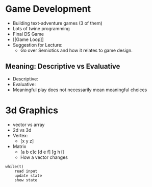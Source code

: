 # Game Development
* Building text-adventure games (3 of them)
* Lots of twine programming
* Final DS Game
* [[Game Loop]]
* Suggestion for Lecture:
	* Go over Semiotics and how it relates to game design. 


## Meaning: Descriptive vs Evaluative 
* Descriptive: 
* Evaluative:
* Meaningful play does not necessarily mean meaningful choices

# 3d Graphics
* vector vs array
* 2d vs 3d
* Vertex:
	* [x y z]
* Matrix
	* [a b c]c
	   [d e f]
	   [g h i]
	* How a vector changes

```
while(t) 
    read input
	update state
	show state
```

